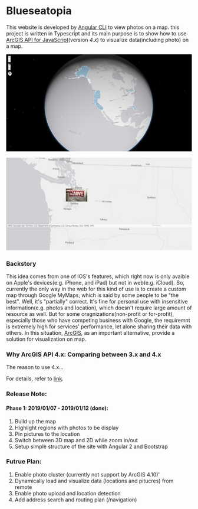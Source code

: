 # Blueseatopia
 
This website is developed by [Angular CLI](https://github.com/angular/angular-cli) to view photos on a map. this project is written in Typescript and its main purpose is to show how to use [ArcGIS API for JavaScript](https://developers.arcgis.com/javascript/)(version *4.x*) to visualize data(including photo) on a map. 

![Overview 3D](https://github.com/aswfan/blueseatopia-map/raw/master/image/Overview3D.png)

![View Photo on Map](https://github.com/aswfan/blueseatopia-map/raw/master/image/PhotoInDisplay.png)

### Backstory

This idea comes from one of IOS's features, which right now is only avaible on Apple's devices(e.g. iPhone, and iPad) but not in web(e.g. iCloud). So, currently the only way in the web for this kind of use is to create a custom map through Google MyMaps, which is said by some people to be "the best". Well, it's "partially" correct. It's fine for personal use with insensitive information(e.g. photos and location), which doesn't require large amount of resource as well. But for some oragnizations(non-profit or for-profit), especially those who have competing business with Google, the requiremnt is extremely high for services' performance, let alone sharing their data with others. In this situation, [ArcGIS](https://www.arcgis.com/index.html), as an important alternative, provide a solution for visualization on map.

### Why ArcGIS API 4.x: Comparing between 3.x and 4.x

The reason to use 4.x...

For details, refer to [link](https://developers.arcgis.com/javascript/latest/guide/choose-version/index.html).

### Release Note:

#### Phase 1: 2019/01/07 - 2019/01/12 (done):
1. Build up the map
2. Highlight regions with photos to be display
3. Pin pictures to the location
4. Switch between 3D map and 2D while zoom in/out
5. Setup simple structure of the site with Angular 2 and Bootstrap

### Futrue Plan:
1. Enable photo cluster (currently not support by ArcGIS 4.10)'
2. Dynamically load and visualize data (locations and pitucres) from remote
3. Enable photo upload and location detection
4. Add address search and routing plan (/navigation)